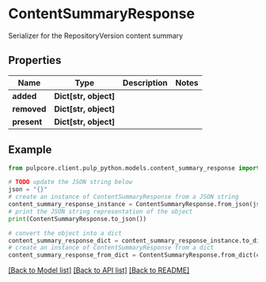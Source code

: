 # ContentSummaryResponse

Serializer for the RepositoryVersion content summary

## Properties

Name | Type | Description | Notes
------------ | ------------- | ------------- | -------------
**added** | **Dict[str, object]** |  | 
**removed** | **Dict[str, object]** |  | 
**present** | **Dict[str, object]** |  | 

## Example

```python
from pulpcore.client.pulp_python.models.content_summary_response import ContentSummaryResponse

# TODO update the JSON string below
json = "{}"
# create an instance of ContentSummaryResponse from a JSON string
content_summary_response_instance = ContentSummaryResponse.from_json(json)
# print the JSON string representation of the object
print(ContentSummaryResponse.to_json())

# convert the object into a dict
content_summary_response_dict = content_summary_response_instance.to_dict()
# create an instance of ContentSummaryResponse from a dict
content_summary_response_from_dict = ContentSummaryResponse.from_dict(content_summary_response_dict)
```
[[Back to Model list]](../README.md#documentation-for-models) [[Back to API list]](../README.md#documentation-for-api-endpoints) [[Back to README]](../README.md)


